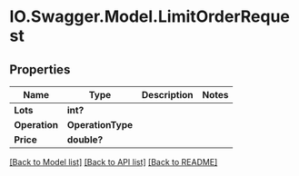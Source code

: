 # IO.Swagger.Model.LimitOrderRequest
## Properties

Name | Type | Description | Notes
------------ | ------------- | ------------- | -------------
**Lots** | **int?** |  | 
**Operation** | **OperationType** |  | 
**Price** | **double?** |  | 

[[Back to Model list]](../README.md#documentation-for-models) [[Back to API list]](../README.md#documentation-for-api-endpoints) [[Back to README]](../README.md)

